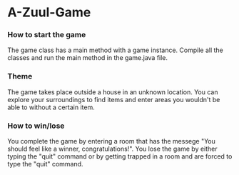 # A-Zuul-Game

### How to start the game

The game class has a main method with a game instance. Compile all the classes and run the main method in the game.java file.

### Theme
The game takes place outside a house in an unknown location. You can explore your surroundings to find items and enter areas you wouldn't be able to without a certain item.

### How to win/lose
You complete the game by entering a room that has the messege "You should feel like a winner, congratulations!". You lose
the game by either typing the "quit" command or by getting trapped in a room and are forced to type the "quit" command.

